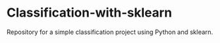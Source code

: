 # Classification-with-sklearn
Repository for a simple classification project using Python and sklearn.
